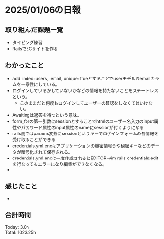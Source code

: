 # 2025/01/06の日報
## 取り組んだ課題一覧
* タイピング練習
*  RailsでECサイトを作る
## わかったこと
* add_index :users, :email, unique: trueとすることでuserモデルのemailカラムを一意性にしている。
* ログインしているかしていないかなどの情報を持たないことをステートレスという。
  *  このままだと何度もログインしてユーザーの確認をしなくてはいけない。
*  Awaitingは返答を待つという意味。
*  form_forの第一引数にsessionとすることでhtmlのユーザー名入力のinput属性やパスワード属性のinput属性のnameにsessionが付くようになる
  * rails側ではparams変数にsessionというキーでログインフォームの各情報を受け取ることができる   
*  credentials.yml.encはアプリケーションの機密情報うや秘密キーなどのデータが暗号化されて保存される。
*  credentials.yml.encは一度作成されるとEDITOR=vim rails credentials:editを行なってもエラーになり編集ができなくなる。
*  
## 感じたこと
* 
## 合計時間 
Today: 3.0h<br>
Total: 1023.25h
